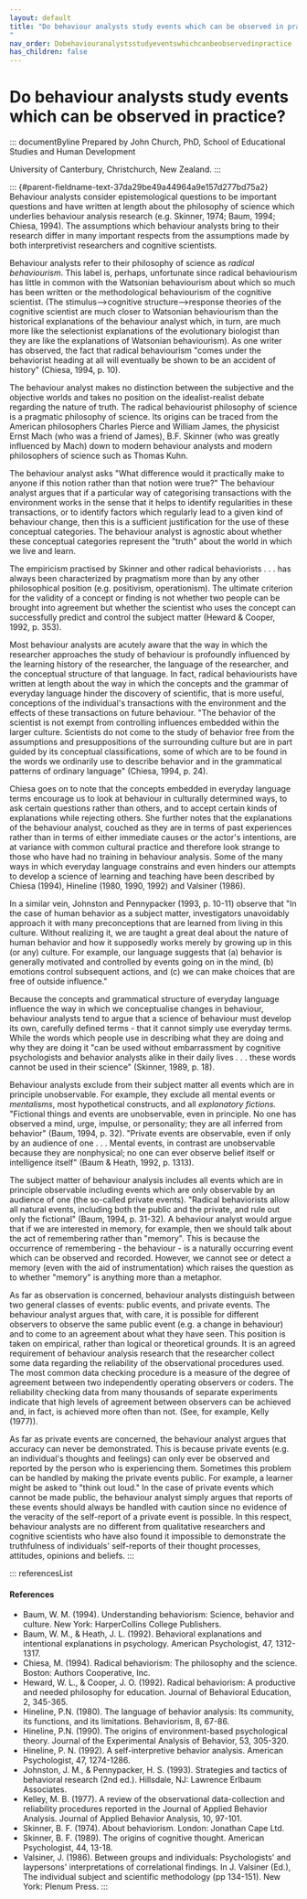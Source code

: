 ```yaml
---
layout: default
title: "Do behaviour analysts study events which can be observed in practice? 
"
nav_order: Dobehaviouranalystsstudyeventswhichcanbeobservedinpractice
has_children: false
---
```

# Do behaviour analysts study events which can be observed in practice? 


::: documentByline
Prepared by John Church, PhD, School of Educational Studies and Human
Development

University of Canterbury, Christchurch, New Zealand.
:::

::: {#parent-fieldname-text-37da29be49a44964a9e157d277bd75a2}
Behaviour analysts consider epistemological questions to be important
questions and have written at length about the philosophy of science
which underlies behaviour analysis research (e.g. Skinner, 1974; Baum,
1994; Chiesa, 1994). The assumptions which behaviour analysts bring to
their research differ in many important respects from the assumptions
made by both interpretivist researchers and cognitive scientists.

Behaviour analysts refer to their philosophy of science as *radical
behaviourism*. This label is, perhaps, unfortunate since radical
behaviourism has little in common with the Watsonian behaviourism about
which so much has been written or the methodological behaviourism of the
cognitive scientist. (The stimulus--\>cognitive structure--\>response
theories of the cognitive scientist are much closer to Watsonian
behaviourism than the historical explanations of the behaviour analyst
which, in turn, are much more like the selectionist explanations of the
evolutionary biologist than they are like the explanations of Watsonian
behaviourism). As one writer has observed, the fact that radical
behaviourism "comes under the behaviorist heading at all will eventually
be shown to be an accident of history" (Chiesa, 1994, p. 10).

The behaviour analyst makes no distinction between the subjective and
the objective worlds and takes no position on the idealist-realist
debate regarding the nature of truth. The radical behaviourist
philosophy of science is a pragmatic philosophy of science. Its origins
can be traced from the American philosophers Charles Pierce and William
James, the physicist Ernst Mach (who was a friend of James), B.F.
Skinner (who was greatly influenced by Mach) down to modern behaviour
analysts and modern philosophers of science such as Thomas Kuhn.

The behaviour analyst asks "What difference would it practically make to
anyone if this notion rather than that notion were true?" The behaviour
analyst argues that if a particular way of categorising transactions
with the environment works in the sense that it helps to identify
regularities in these transactions, or to identify factors which
regularly lead to a given kind of behaviour change, then this is a
sufficient justification for the use of these conceptual categories. The
behaviour analyst is agnostic about whether these conceptual categories
represent the "truth" about the world in which we live and learn.

The empiricism practised by Skinner and other radical behaviorists . . .
has always been characterized by pragmatism more than by any other
philosophical position (e.g. positivism, operationism). The ultimate
criterion for the validity of a concept or finding is not whether two
people can be brought into agreement but whether the scientist who uses
the concept can successfully predict and control the subject matter
(Heward & Cooper, 1992, p. 353).

Most behaviour analysts are acutely aware that the way in which the
researcher approaches the study of behaviour is profoundly influenced by
the learning history of the researcher, the language of the researcher,
and the conceptual structure of that language. In fact, radical
behaviourists have written at length about the way in which the concepts
and the grammar of everyday language hinder the discovery of scientific,
that is more useful, conceptions of the individual\'s transactions with
the environment and the effects of these transactions on future
behaviour. "The behavior of the scientist is not exempt from controlling
influences embedded within the larger culture. Scientists do not come to
the study of behavior free from the assumptions and presuppositions of
the surrounding culture but are in part guided by its conceptual
classifications, some of which are to be found in the words we
ordinarily use to describe behavior and in the grammatical patterns of
ordinary language" (Chiesa, 1994, p. 24).

Chiesa goes on to note that the concepts embedded in everyday language
terms encourage us to look at behaviour in culturally determined ways,
to ask certain questions rather than others, and to accept certain kinds
of explanations while rejecting others. She further notes that the
explanations of the behaviour analyst, couched as they are in terms of
past experiences rather than in terms of either immediate causes or the
actor\'s intentions, are at variance with common cultural practice and
therefore look strange to those who have had no training in behaviour
analysis. Some of the many ways in which everyday language constrains
and even hinders our attempts to develop a science of learning and
teaching have been described by Chiesa (1994), Hineline (1980, 1990,
1992) and Valsiner (1986).

In a similar vein, Johnston and Pennypacker (1993, p. 10-11) observe
that "In the case of human behavior as a subject matter, investigators
unavoidably approach it with many preconceptions that are learned from
living in this culture. Without realizing it, we are taught a great deal
about the nature of human behavior and how it supposedly works merely by
growing up in this (or any) culture. For example, our language suggests
that (a) behavior is generally motivated and controlled by events going
on in the mind, (b) emotions control subsequent actions, and (c) we can
make choices that are free of outside influence."

Because the concepts and grammatical structure of everyday language
influence the way in which we conceptualise changes in behaviour,
behaviour analysts tend to argue that a science of behaviour must
develop its own, carefully defined terms - that it cannot simply use
everyday terms. While the words which people use in describing what they
are doing and why they are doing it "can be used without embarrassment
by cognitive psychologists and behavior analysts alike in their daily
lives . . . these words cannot be used in their science" (Skinner, 1989,
p. 18).

Behaviour analysts exclude from their subject matter all events which
are in principle unobservable. For example, they exclude all mental
events or *mentalisms*, most hypothetical constructs, and all
*explanatory fictions.* "Fictional things and events are unobservable,
even in principle. No one has observed a mind, urge, impulse, or
personality; they are all inferred from behavior" (Baum, 1994, p. 32).
"Private events are observable, even if only by an audience of one . . .
Mental events, in contrast are unobservable because they are
nonphysical; no one can ever observe belief itself or intelligence
itself" (Baum & Heath, 1992, p. 1313).

The subject matter of behaviour analysis includes all events which are
in principle observable including events which are only observable by an
audience of one (the so-called private events). "Radical behaviorists
allow all natural events, including both the public and the private, and
rule out only the fictional" (Baum, 1994, p. 31-32). A behaviour analyst
would argue that if we are interested in memory, for example, then we
should talk about the act of remembering rather than "memory". This is
because the occurrence of remembering - the behaviour - is a naturally
occurring event which can be observed and recorded. However, we cannot
see or detect a memory (even with the aid of instrumentation) which
raises the question as to whether "memory" is anything more than a
metaphor.

As far as observation is concerned, behaviour analysts distinguish
between two general classes of events: public events, and private
events. The behaviour analyst argues that, with care, it is possible for
different observers to observe the same public event (e.g. a change in
behaviour) and to come to an agreement about what they have seen. This
position is taken on empirical, rather than logical or theoretical
grounds. It is an agreed requirement of behaviour analysis research that
the researcher collect some data regarding the reliability of the
observational procedures used. The most common data checking procedure
is a measure of the degree of agreement between two independently
operating observers or coders. The reliability checking data from many
thousands of separate experiments indicate that high levels of agreement
between observers can be achieved and, in fact, is achieved more often
than not. (See, for example, Kelly (1977)).

As far as private events are concerned, the behaviour analyst argues
that accuracy can never be demonstrated. This is because private events
(e.g. an individual\'s thoughts and feelings) can only ever be observed
and reported by the person who is experiencing them. Sometimes this
problem can be handled by making the private events public. For example,
a learner might be asked to "think out loud." In the case of private
events which cannot be made public, the behaviour analyst simply argues
that reports of these events should always be handled with caution since
no evidence of the veracity of the self-report of a private event is
possible. In this respect, behaviour analysts are no different from
qualitative researchers and cognitive scientists who have also found it
impossible to demonstrate the truthfulness of individuals\' self-reports
of their thought processes, attitudes, opinions and beliefs.
:::

::: referencesList
#### References

-   Baum, W. M. (1994). Understanding behaviorism: Science, behavior and
    culture. New York: HarperCollins College Publishers.
-   Baum, W. M., & Heath, J. L. (1992). Behavioral explanations and
    intentional explanations in psychology. American Psychologist, 47,
    1312-1317.
-   Chiesa, M. (1994). Radical behaviorism: The philosophy and the
    science. Boston: Authors Cooperative, Inc.
-   Heward, W. L., & Cooper, J. O. (1992). Radical behaviorism: A
    productive and needed philosophy for education. Journal of
    Behavioral Education, 2, 345-365.
-   Hineline, P.N. (1980). The language of behavior analysis: Its
    community, its functions, and its limitations. Behaviorism, 8,
    67-86.
-   Hineline, P.N. (1990). The origins of environment-based
    psychological theory. Journal of the Experimental Analysis of
    Behavior, 53, 305-320.
-   Hineline, P. N. (1992). A self-interpretive behavior analysis.
    American Psychologist, 47, 1274-1286.
-   Johnston, J. M., & Pennypacker, H. S. (1993). Strategies and tactics
    of behavioral research (2nd ed.). Hillsdale, NJ: Lawrence Erlbaum
    Associates.
-   Kelley, M. B. (1977). A review of the observational data-collection
    and reliability procedures reported in the Journal of Applied
    Behavior Analysis. Journal of Applied Behavior Analysis, 10, 97-101.
-   Skinner, B. F. (1974). About behaviorism. London: Jonathan Cape Ltd.
-   Skinner, B. F. (1989). The origins of cognitive thought. American
    Psychologist, 44, 13-18.
-   Valsiner, J. (1986). Between groups and individuals: Psychologists\'
    and laypersons\' interpretations of correlational findings. In J.
    Valsiner (Ed.), The individual subject and scientific methodology
    (pp 134-151). New York: Plenum Press.
:::
